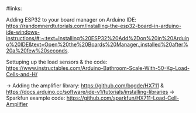 #links:

Adding ESP32 to your board manager on Arduino IDE: https://randomnerdtutorials.com/installing-the-esp32-board-in-arduino-ide-windows-instructions/#:~:text=Installing%20ESP32%20Add%2Don%20in%20Arduino%20IDE&text=Open%20the%20Boards%20Manager.,installed%20after%20a%20few%20seconds.

Settuping up the load sensors & the code: https://www.instructables.com/Arduino-Bathroom-Scale-With-50-Kg-Load-Cells-and-H/

-> Adding the amplifier library: https://github.com/bogde/HX711 & https://docs.arduino.cc/software/ide-v1/tutorials/installing-libraries
-> Sparkfun example code: https://github.com/sparkfun/HX711-Load-Cell-Amplifier



